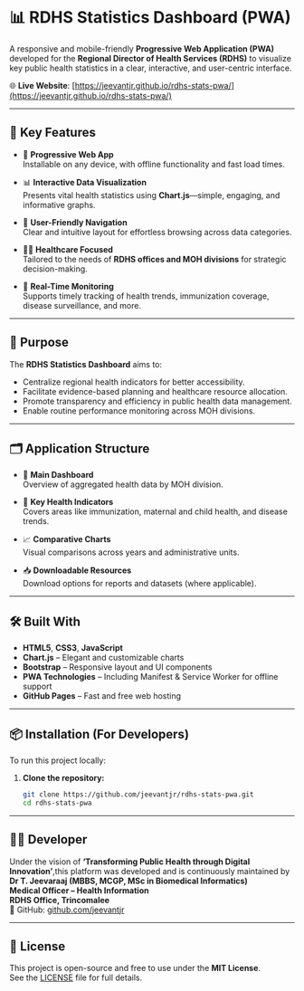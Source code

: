 # 📊 RDHS Statistics Dashboard (PWA)

A responsive and mobile-friendly **Progressive Web Application (PWA)** developed for the **Regional Director of Health Services (RDHS)** to visualize key public health statistics in a clear, interactive, and user-centric interface.

🌐 **Live Website**: [https://jeevantjr.github.io/rdhs-stats-pwa/](https://jeevantjr.github.io/rdhs-stats-pwa/)

---

## 🚀 Key Features

- 📱 **Progressive Web App**  
  Installable on any device, with offline functionality and fast load times.

- 📊 **Interactive Data Visualization**  
  Presents vital health statistics using **Chart.js**—simple, engaging, and informative graphs.

- 🧭 **User-Friendly Navigation**  
  Clear and intuitive layout for effortless browsing across data categories.

- 🧑‍⚕️ **Healthcare Focused**  
  Tailored to the needs of **RDHS offices and MOH divisions** for strategic decision-making.

- 🔄 **Real-Time Monitoring**  
  Supports timely tracking of health trends, immunization coverage, disease surveillance, and more.

---

## 🎯 Purpose

The **RDHS Statistics Dashboard** aims to:

- Centralize regional health indicators for better accessibility.
- Facilitate evidence-based planning and healthcare resource allocation.
- Promote transparency and efficiency in public health data management.
- Enable routine performance monitoring across MOH divisions.

---

## 🗂️ Application Structure

- 📍 **Main Dashboard**  
  Overview of aggregated health data by MOH division.

- 🧪 **Key Health Indicators**  
  Covers areas like immunization, maternal and child health, and disease trends.

- 📈 **Comparative Charts**  
  Visual comparisons across years and administrative units.

- 📥 **Downloadable Resources**  
  Download options for reports and datasets (where applicable).

---

## 🛠️ Built With

- **HTML5**, **CSS3**, **JavaScript**
- **Chart.js** – Elegant and customizable charts
- **Bootstrap** – Responsive layout and UI components
- **PWA Technologies** – Including Manifest & Service Worker for offline support
- **GitHub Pages** – Fast and free web hosting

---

## 📦 Installation (For Developers)

To run this project locally:

1. **Clone the repository:**
   ```bash
   git clone https://github.com/jeevantjr/rdhs-stats-pwa.git
   cd rdhs-stats-pwa

---

## 👨‍💻 Developer
 Under the vision of <strong>‘Transforming Public Health through Digital Innovation’</strong>,this platform was developed and is continuously maintained by
**Dr T. Jeevaraaj (MBBS, MCGP, MSc in Biomedical Informatics)**  
**Medical Officer – Health Information**  
**RDHS Office, Trincomalee**  
🔗 GitHub: [github.com/jeevantjr](https://github.com/jeevantjr)

---

## 📝 License

This project is open-source and free to use under the **MIT License**.  
See the [LICENSE](LICENSE) file for full details.

